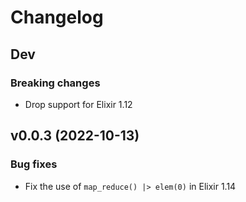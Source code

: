 # Changelog

## Dev

### Breaking changes

- Drop support for Elixir 1.12

## v0.0.3 (2022-10-13)

### Bug fixes

- Fix the use of `map_reduce() |> elem(0)` in Elixir 1.14
